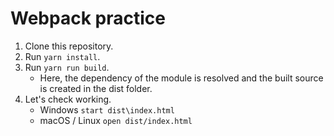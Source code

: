 # Webpack practice

1. Clone this repository.
2. Run `yarn install`.
3. Run `yarn run build`.
    * Here, the dependency of the module is resolved and the built source is created in the dist folder.
4. Let's check working.
    * Windows `start dist\index.html`
    * macOS / Linux `open dist/index.html`
